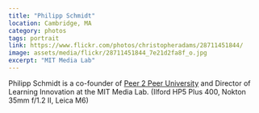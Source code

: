 ```yaml
---
title: "Philipp Schmidt"
location: Cambridge, MA
category: photos
tags: portrait
link: https://www.flickr.com/photos/christopheradams/28711451844/
image: assets/media/flickr/28711451844_7e21d2fa8f_o.jpg
excerpt: "MIT Media Lab"
---
```


Philipp Schmidt is a co-founder of [Peer 2 Peer University] and Director of
Learning Innovation at the MIT Media Lab. (Ilford HP5 Plus 400, Nokton 35mm
f/1.2 II, Leica M6)

[Peer 2 Peer University]: http://p2pu.org/
